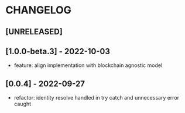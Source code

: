 # CHANGELOG

## [UNRELEASED]

## [1.0.0-beta.3] - 2022-10-03

- feature: align implementation with blockchain agnostic model

## [0.0.4] - 2022-09-27

- refactor: identity resolve handled in try catch and unnecessary error caught
